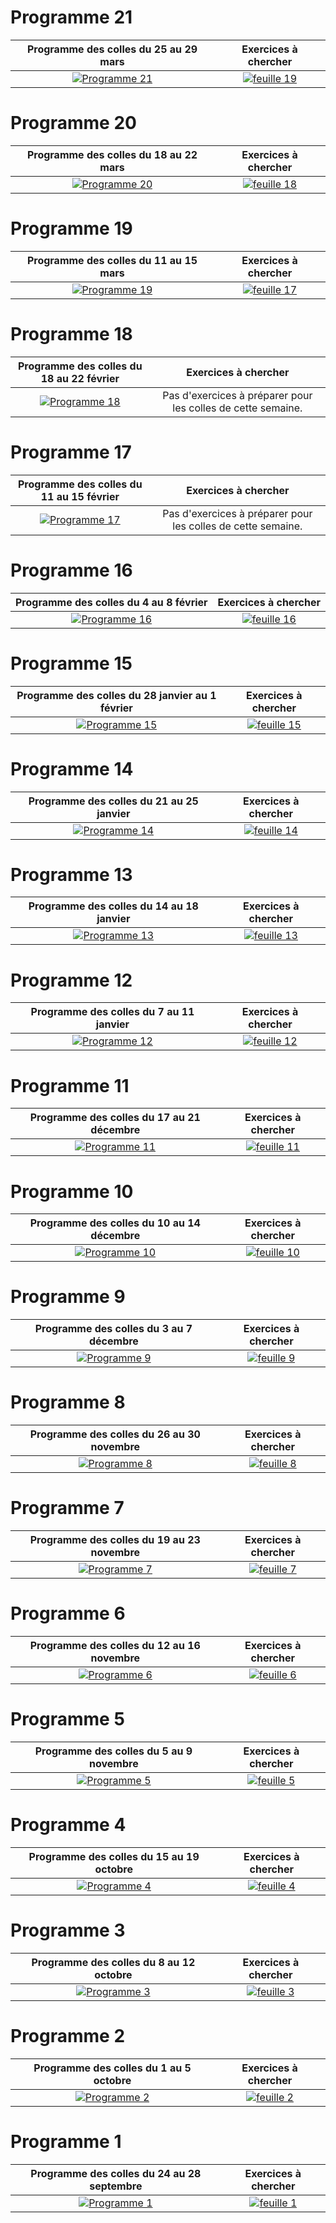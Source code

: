 ---
---

# Programme 21

Programme des colles du 25 au 29 mars           |  Exercices à chercher
:-------------------------:|:-------------------------:
[![Programme 21](../images/pdf-icon.png)](prog_khole_2018_21.pdf) | [![feuille 19](../images/exercices.png)](Liste_exos_sup_19_2018.pdf)

# Programme 20

Programme des colles du 18 au 22 mars           |  Exercices à chercher
:-------------------------:|:-------------------------:
[![Programme 20](../images/pdf-icon.png)](prog_khole_2018_20.pdf) | [![feuille 18](../images/exercices.png)](Liste_exos_sup_18_2018.pdf)

# Programme 19

Programme des colles du 11 au 15 mars           |  Exercices à chercher
:-------------------------:|:-------------------------:
[![Programme 19](../images/pdf-icon.png)](prog_khole_2018_19.pdf) | [![feuille 17](../images/exercices.png)](Liste_exos_sup_17_2018.pdf)

# Programme 18

Programme des colles du 18 au 22 février           |  Exercices à chercher
:-------------------------:|:-------------------------:
[![Programme 18](../images/pdf-icon.png)](prog_khole_2018_18.pdf) |  Pas d'exercices à préparer pour les colles de cette semaine.

# Programme 17

Programme des colles du 11 au 15 février           |  Exercices à chercher
:-------------------------:|:-------------------------:
[![Programme 17](../images/pdf-icon.png)](prog_khole_2018_17.pdf) |  Pas d'exercices à préparer pour les colles de cette semaine.

# Programme 16

Programme des colles du 4 au 8 février           |  Exercices à chercher
:-------------------------:|:-------------------------:
[![Programme 16](../images/pdf-icon.png)](prog_khole_2018_16.pdf) |  [![feuille 16](../images/exercices.png)](Liste_exos_sup_16_2018.pdf)

# Programme 15

Programme des colles du 28 janvier au 1 février           |  Exercices à chercher
:-------------------------:|:-------------------------:
[![Programme 15](../images/pdf-icon.png)](prog_khole_2018_15.pdf) |  [![feuille 15](../images/exercices.png)](Liste_exos_sup_15_2018.pdf)

# Programme 14

Programme des colles du 21 au 25 janvier           |  Exercices à chercher
:-------------------------:|:-------------------------:
[![Programme 14](../images/pdf-icon.png)](prog_khole_2018_14.pdf) |  [![feuille 14](../images/exercices.png)](Liste_exos_sup_14_2018.pdf)

# Programme 13

Programme des colles du 14 au 18 janvier           |  Exercices à chercher
:-------------------------:|:-------------------------:
[![Programme 13](../images/pdf-icon.png)](prog_khole_2018_13.pdf) |  [![feuille 13](../images/exercices.png)](Liste_exos_sup_13_2018.pdf)

# Programme 12

Programme des colles du 7 au 11 janvier           |  Exercices à chercher
:-------------------------:|:-------------------------:
[![Programme 12](../images/pdf-icon.png)](prog_khole_2018_12.pdf) |  [![feuille 12](../images/exercices.png)](Liste_exos_sup_12_2018.pdf)

# Programme 11

Programme des colles du 17 au 21 décembre           |  Exercices à chercher
:-------------------------:|:-------------------------:
[![Programme 11](../images/pdf-icon.png)](prog_khole_2018_11.pdf) |  [![feuille 11](../images/exercices.png)](Liste_exos_sup_11_2018.pdf)

# Programme 10

Programme des colles du 10 au 14 décembre           |  Exercices à chercher
:-------------------------:|:-------------------------:
[![Programme 10](../images/pdf-icon.png)](prog_khole_2018_10.pdf) |  [![feuille 10](../images/exercices.png)](Liste_exos_sup_10_2018.pdf)

# Programme 9

Programme des colles du 3 au 7 décembre           |  Exercices à chercher
:-------------------------:|:-------------------------:
[![Programme 9](../images/pdf-icon.png)](prog_khole_2018_9.pdf) |  [![feuille 9](../images/exercices.png)](Liste_exos_sup_9_2018.pdf)

# Programme 8

Programme des colles du 26 au 30 novembre           |  Exercices à chercher
:-------------------------:|:-------------------------:
[![Programme 8](../images/pdf-icon.png)](prog_khole_2018_8.pdf) |  [![feuille 8](../images/exercices.png)](Liste_exos_sup_8_2018.pdf)

# Programme 7

Programme des colles du 19 au 23 novembre           |  Exercices à chercher
:-------------------------:|:-------------------------:
[![Programme 7](../images/pdf-icon.png)](prog_khole_2018_7.pdf) |  [![feuille 7](../images/exercices.png)](Liste_exos_sup_7_2018.pdf)

# Programme 6

Programme des colles du 12 au 16 novembre           |  Exercices à chercher
:-------------------------:|:-------------------------:
[![Programme 6](../images/pdf-icon.png)](prog_khole_2018_6.pdf) |  [![feuille 6](../images/exercices.png)](Liste_exos_sup_6_2018.pdf)

# Programme 5

Programme des colles du 5 au 9 novembre           |  Exercices à chercher
:-------------------------:|:-------------------------:
[![Programme 5](../images/pdf-icon.png)](prog_khole_2018_5.pdf) |  [![feuille 5](../images/exercices.png)](Liste_exos_sup_5_2018.pdf)

# Programme 4

Programme des colles du 15 au 19 octobre           |  Exercices à chercher
:-------------------------:|:-------------------------:
[![Programme 4](../images/pdf-icon.png)](prog_khole_2018_4.pdf) |  [![feuille 4](../images/exercices.png)](Liste_exos_sup_4_2018.pdf)

# Programme 3

Programme des colles du 8 au 12 octobre           |  Exercices à chercher
:-------------------------:|:-------------------------:
[![Programme 3](../images/pdf-icon.png)](prog_khole_2018_3.pdf) |  [![feuille 3](../images/exercices.png)](Liste_exos_sup_3_2018.pdf)

# Programme 2

Programme des colles du 1 au 5 octobre           |  Exercices à chercher
:-------------------------:|:-------------------------:
[![Programme 2](../images/pdf-icon.png)](prog_khole_2018_2.pdf) |  [![feuille 2](../images/exercices.png)](Liste_exos_sup_2_2018.pdf)

# Programme 1

Programme des colles du 24 au 28 septembre           |  Exercices à chercher
:-------------------------:|:-------------------------:
[![Programme 1](../images/pdf-icon.png)](prog_khole_2018_1.pdf) |  [![feuille 1](../images/exercices.png)](Liste_exos_sup_1_2018.pdf)




